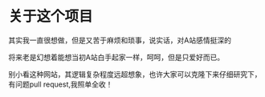 # 关于这个项目
其实我一直很想做，但是又苦于麻烦和琐事，说实话，对A站感情挺深的

将来老是幻想着能想当初A站白手起家一样，呵呵，但是只爱好而已。

别小看这种网站，其逻辑复杂程度远超想象，也许大家可以克隆下来仔细研究下，有问题pull request,我照单全收！